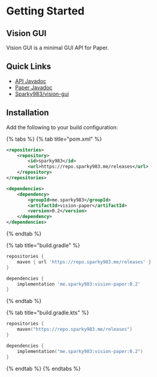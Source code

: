 # Getting Started

## Vision GUI

Vision GUI is a minimal GUI API for Paper.

## Quick Links

* [API Javadoc](https://repo.sparky983.me/javadoc/releases/me/sparky983/vision-api/0.2)
* [Paper Javadoc](https://repo.sparky983.me/javadoc/releases/me/sparky983/vision-paper/0.2)
* [Sparky983/vision-gui](https://github.com/sparky983/vision-gui)

## Installation

Add the following to your build configuration:  &#x20;

{% tabs %}
{% tab title="pom.xml" %}
```xml
<repositories>
    <repository>
        <id>sparky983</id>
        <url>https://repo.sparky983.me/releases</url>
    </repository>
</repositories>

<dependencies>
    <dependency>
        <groupId>me.sparky983</groupId>
        <artifactId>vision-paper</artifactId>
        <version>0.2</version>
    </dependency>
</dependencies>
```
{% endtab %}

{% tab title="build.gradle" %}
```groovy
repositories {
    maven { url 'https://repo.sparky983.me/releases' }
}

dependencies {
    implementation 'me.sparky983:vision-paper:0.2'
}
```
{% endtab %}

{% tab title="build.gradle.kts" %}
```kotlin
repositories {
    maven("https://repo.sparky983.me/releases")
}

dependencies {
    implementation("me.sparky983:vision-paper:0.2")
}
```
{% endtab %}
{% endtabs %}
